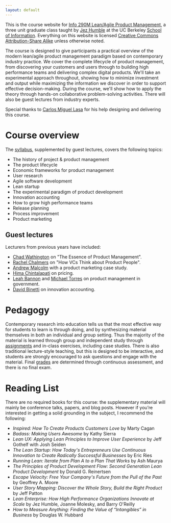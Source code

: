```yaml
---
layout: default
---
```


This is the course website for [Info 290M Lean/Agile Product Management](http://www.ischool.berkeley.edu/courses/i290m-lapm), a three unit graduate class taught by [Jez Humble](https://continuousdelivery.com/about/talks/) at the UC Berkeley [School of Information](http://www.ischool.berkeley.edu/). Everything on this website is licensed [Creative Commons Attribution-Share Alike](https://creativecommons.org/licenses/by-sa/3.0/us/) unless otherwise noted.

The course is designed to give participants a practical overview of the modern lean/agile product management paradigm based on contemporary industry practice. We cover the complete lifecycle of product management, from discovering your customers and users through to building high performance teams and delivering complex digital products. We'll take an experimental approach throughout, showing how to minimize investment and output while maximizing the information we discover in order to support effective decision-making. During the course, we'll show how to apply the theory through hands-on collaborative problem-solving activities. There will also be guest lectures from industry experts.

Special thanks to [Carlos Miguel Lasa](https://www.linkedin.com/in/cmlasa) for his help designing and delivering this course.

# Course overview

The [syllabus](/syllabus.html), supplemented by guest lectures, covers the following topics:

* The history of project & product management
* The product lifecycle
* Economic frameworks for product management
* User research
* Agile software development
* Lean startup
* The experimental paradigm of product development
* Innovation accounting
* How to grow high performance teams
* Release planning
* Process improvement
* Product marketing

## Guest lectures

Lecturers from previous years have included:

* [Chad Wathington](https://twitter.com/twchad) on "The Essence of Product Management".
* [Rachel Chalmers](https://twitter.com/rachelchalmers) on "How VCs Think about Product People".
* [Andrew Malcolm](https://www.linkedin.com/in/malcolmandrew) with a product marketing case study.
* [Hima Chintalapati](https://www.linkedin.com/in/hchintalapati) on pricing.
* [Leah Bannon](http://leah.io/) and [Michael Torres](https://www.linkedin.com/in/mtorres253) on product management in government.
* [David Binetti](http://www.dbinetti.com/) on innovation accounting.

# Pedagogy

Contemporary research into education tells us that the most effective way for students to learn is through doing, and by synthesizing material themselves in both an individual and group setting. Thus the majority of the material is learned through group and independent study through [assignments](/assignments.html) and in-class exercises, including case studies. There is also traditional lecture-style teaching, but this is designed to be interactive, and students are strongly encouraged to ask questions and engage with the material. Final [grades](/assignments.html) are determined through continuous assessment, and there is no final exam.

# Reading List

There are no required books for this course: the supplementary material will mainly be conference talks, papers, and blog posts. However if you’re interested in getting a solid grounding in the subject, I recommend the following:

* _Inspired: How To Create Products Customers Love_ by Marty Cagan
* _Badass: Making Users Awesome_ by Kathy Sierra
* _Lean UX: Applying Lean Principles to Improve User Experience_ by Jeff Gothelf with Josh Seiden
* _The Lean Startup: How Today's Entrepreneurs Use Continuous Innovation to Create Radically Successful Businesses_ by Eric Ries
* _Running Lean: Iterate from Plan A to a Plan That Works_ by Ash Maurya
* _The Principles of Product Development Flow: Second Generation Lean Product Development_ by Donald G. Reinertsen
* _Escape Velocity: Free Your Company's Future from the Pull of the Past_ by Geoffrey A. Moore
* _User Story Mapping: Discover the Whole Story, Build the Right Product_ by Jeff Patton
* _Lean Enterprise: How High Performance Organizations Innovate at Scale_ by Jez Humble, Joanne Molesky, and Barry O'Reilly
* _How to Measure Anything: Finding the Value of “Intangibles” in Business_ by Douglas W. Hubbard
